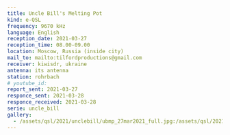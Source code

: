 ```yaml
---
title: Uncle Bill's Melting Pot
kind: e-QSL
frequency: 9670 kHz
language: English
reception_date: 2021-03-27
reception_time: 08.00-09.00
location: Moscow, Russia (inside city)
mail_to: mailto:tilfordproductions@gmail.com
receiver: kiwisdr, ukraine
antenna: its antenna
station: rohrbach
# youtube_id:  
report_sent: 2021-03-27
responce_sent: 2021-03-28
responce_received: 2021-03-28
serie: uncle_bill
gallery:
  - /assets/qsl/2021/unclebill/ubmp_27mar2021_full.jpg:/assets/qsl/2021/unclebill/ubmp_27mar2021_small.jpg
---
```

